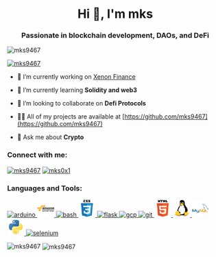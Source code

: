 <h1 align="center">Hi 👋, I'm mks</h1>
<h3 align="center">Passionate in blockchain development, DAOs, and DeFi</h3>

<p align="left"> <img src="https://komarev.com/ghpvc/?username=mks9467&label=Profile%20views&color=0e75b6&style=flat" alt="mks9467" /> </p>

<p align="left"> <a href="https://github.com/ryo-ma/github-profile-trophy"><img src="https://github-profile-trophy.vercel.app/?username=mks9467" alt="mks9467" /></a> </p>

- 🔭 I’m currently working on [Xenon Finance](https://github.com/XenonFinance)

- 🌱 I’m currently learning **Solidity and web3**

- 👯 I’m looking to collaborate on **Defi Protocols**

- 👨‍💻 All of my projects are available at [https://github.com/mks9467](https://github.com/mks9467)

- 💬 Ask me about **Crypto**

<h3 align="left">Connect with me:</h3>
<p align="left">
<a href="https://dev.to/mks9467" target="blank"><img align="center" src="https://cdn.jsdelivr.net/npm/simple-icons@3.0.1/icons/dev-dot-to.svg" alt="mks9467" height="30" width="40" /></a>
<a href="https://twitter.com/mks0x1" target="blank"><img align="center" src="https://raw.githubusercontent.com/rahuldkjain/github-profile-readme-generator/master/src/images/icons/Social/twitter.svg" alt="mks0x1" height="30" width="40" /></a>
</p>

<h3 align="left">Languages and Tools:</h3>
<p align="left"> <a href="https://www.arduino.cc/" target="_blank"> <img src="https://cdn.worldvectorlogo.com/logos/arduino-1.svg" alt="arduino" width="40" height="40"/> </a> <a href="https://aws.amazon.com" target="_blank"> <img src="https://raw.githubusercontent.com/devicons/devicon/master/icons/amazonwebservices/amazonwebservices-original-wordmark.svg" alt="aws" width="40" height="40"/> </a> <a href="https://www.gnu.org/software/bash/" target="_blank"> <img src="https://www.vectorlogo.zone/logos/gnu_bash/gnu_bash-icon.svg" alt="bash" width="40" height="40"/> </a> <a href="https://www.w3schools.com/css/" target="_blank"> <img src="https://raw.githubusercontent.com/devicons/devicon/master/icons/css3/css3-original-wordmark.svg" alt="css3" width="40" height="40"/> </a> <a href="https://flask.palletsprojects.com/" target="_blank"> <img src="https://www.vectorlogo.zone/logos/pocoo_flask/pocoo_flask-icon.svg" alt="flask" width="40" height="40"/> </a> <a href="https://cloud.google.com" target="_blank"> <img src="https://www.vectorlogo.zone/logos/google_cloud/google_cloud-icon.svg" alt="gcp" width="40" height="40"/> </a> <a href="https://git-scm.com/" target="_blank"> <img src="https://www.vectorlogo.zone/logos/git-scm/git-scm-icon.svg" alt="git" width="40" height="40"/> </a> <a href="https://www.w3.org/html/" target="_blank"> <img src="https://raw.githubusercontent.com/devicons/devicon/master/icons/html5/html5-original-wordmark.svg" alt="html5" width="40" height="40"/> </a> <a href="https://www.linux.org/" target="_blank"> <img src="https://raw.githubusercontent.com/devicons/devicon/master/icons/linux/linux-original.svg" alt="linux" width="40" height="40"/> </a> <a href="https://www.mysql.com/" target="_blank"> <img src="https://raw.githubusercontent.com/devicons/devicon/master/icons/mysql/mysql-original-wordmark.svg" alt="mysql" width="40" height="40"/> </a> <a href="https://www.python.org" target="_blank"> <img src="https://raw.githubusercontent.com/devicons/devicon/master/icons/python/python-original.svg" alt="python" width="40" height="40"/> </a> <a href="https://www.selenium.dev" target="_blank"> <img src="https://raw.githubusercontent.com/detain/svg-logos/780f25886640cef088af994181646db2f6b1a3f8/svg/selenium-logo.svg" alt="selenium" width="40" height="40"/> </a> </p>

<p><img align="left" src="https://github-readme-stats.vercel.app/api/top-langs?username=mks9467&show_icons=true&locale=en&layout=compact" alt="mks9467" /></p>

<p>&nbsp;<img align="center" src="https://github-readme-stats.vercel.app/api?username=mks9467&show_icons=true&locale=en" alt="mks9467" /></p>
